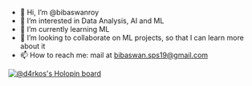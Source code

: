 - 👋 Hi, I’m @bibaswanroy
- 👀 I’m interested in Data Analysis, AI and ML
- 🌱 I’m currently learning ML
- 💞️ I’m looking to collaborate on ML projects, so that I can learn more about it
- 📫 How to reach me: mail at bibaswan.sps19@gmail.com


[![@d4rkos's Holopin board](https://holopin.io/api/user/board?user=d4rkos)](https://holopin.io/@d4rkos)
<!---
bibaswanroy/bibaswanroy is a ✨ special ✨ repository because its `README.md` (this file) appears on your GitHub profile.
You can click the Preview link to take a look at your changes.
--->
